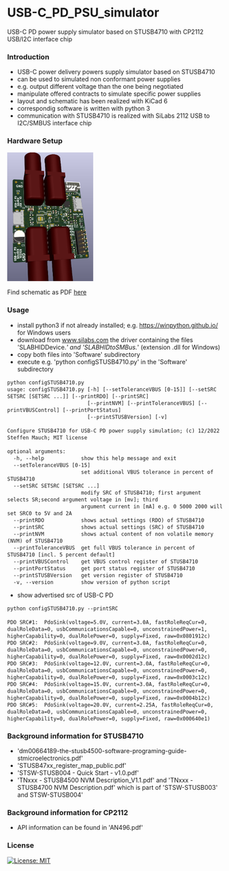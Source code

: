 # USB-C_PD_PSU_simulator

USB-C PD power supply simulator based on STUSB4710 with CP2112 USB/I2C interface chip

### Introduction

- USB-C power delivery powers supply simulator based on STUSB4710
- can be used to simulated non conformant power supplies
- e.g. output different voltage than the one being negotiated
- manipulate offered contracts to simulate specific power supplies
- layout and schematic has been realized with KiCad 6
- correspondig software is written with python 3
- communication with STUSB4710 is realized with SiLabs 2112 USB to I2C/SMBUS interface chip

### Hardware Setup

<img src="./Images/USB-C_PSU_Simulator_PCB.png" width="200"/>

Find schematic as PDF [here](./ECAD/USB-C_PSU_Simulator.pdf)

### Usage
- install python3 if not already installed; e.g. https://winpython.github.io/ for Windows users
- download from www.silabs.com the driver containing the files 'SLABHIDDevice.*' and 'SLABHIDtoSMBus.*' (extension .dll for Windows)
- copy both files into 'Software' subdirectory
- execute e.g. 'python configSTUSB4710.py' in the 'Software' subdirectory
```
python configSTUSB4710.py
usage: configSTUSB4710.py [-h] [--setToleranceVBUS [0-15]] [--setSRC SETSRC [SETSRC ...]] [--printRDO] [--printSRC]
                          [--printNVM] [--printToleranceVBUS] [--printVBUSControl] [--printPortStatus]
                          [--printSTUSBVersion] [-v]

Configure STUSB4710 for USB-C PD power supply simulation; (c) 12/2022 Steffen Mauch; MIT license

optional arguments:
  -h, --help            show this help message and exit
  --setToleranceVBUS [0-15]
                        set additional VBUS tolerance in percent of STUSB4710
  --setSRC SETSRC [SETSRC ...]
                        modify SRC of STUSB4710; first argument selects SR;second argument voltage in [mv]; third
                        argument current in [mA] e.g. 0 5000 2000 will set SRC0 to 5V and 2A
  --printRDO            shows actual settings (RDO) of STUSB4710
  --printSRC            shows actual settings (SRC) of STUSB4710
  --printNVM            shows actual content of non volatile memory (NVM) of STUSB4710
  --printToleranceVBUS  get full VBUS tolerance in percent of STUSB4710 [incl. 5 percent default]
  --printVBUSControl    get VBUS control register of STUSB4710
  --printPortStatus     get port status register of STUSB4710
  --printSTUSBVersion   get version register of STUSB4710
  -v, --version         show version of python script
```
- show advertised src of USB-C PD
```
python configSTUSB4710.py --printSRC

PDO SRC#1:  PdoSink(voltage=5.0V, current=3.0A, fastRoleReqCur=0, dualRoleData=0, usbCommunicationsCapable=0, unconstrainedPower=1, higherCapability=0, dualRolePower=0, supply=Fixed, raw=0x0801912c)
PDO SRC#2:  PdoSink(voltage=9.0V, current=3.0A, fastRoleReqCur=0, dualRoleData=0, usbCommunicationsCapable=0, unconstrainedPower=0, higherCapability=0, dualRolePower=0, supply=Fixed, raw=0x0002d12c)
PDO SRC#3:  PdoSink(voltage=12.0V, current=3.0A, fastRoleReqCur=0, dualRoleData=0, usbCommunicationsCapable=0, unconstrainedPower=0, higherCapability=0, dualRolePower=0, supply=Fixed, raw=0x0003c12c)
PDO SRC#4:  PdoSink(voltage=15.0V, current=3.0A, fastRoleReqCur=0, dualRoleData=0, usbCommunicationsCapable=0, unconstrainedPower=0, higherCapability=0, dualRolePower=0, supply=Fixed, raw=0x0004b12c)
PDO SRC#5:  PdoSink(voltage=20.0V, current=2.25A, fastRoleReqCur=0, dualRoleData=0, usbCommunicationsCapable=0, unconstrainedPower=0, higherCapability=0, dualRolePower=0, supply=Fixed, raw=0x000640e1)
```

### Background information for STUSB4710
- 'dm00664189-the-stusb4500-software-programing-guide-stmicroelectronics.pdf'
- 'STUSB47xx_register_map_public.pdf'
- 'STSW-STUSB004 - Quick Start - v1.0.pdf'
- 'TNxxx - STUSB4500 NVM Description_V1.1.pdf' and 'TNxxx - STUSB4700 NVM Description.pdf' which is part of 'STSW-STUSB003' and STSW-STUSB004'


### Background information for CP2112
- API information can be found in 'AN496.pdf'


### License
[![License: MIT](https://img.shields.io/badge/License-MIT-yellow.svg)](https://opensource.org/licenses/MIT)